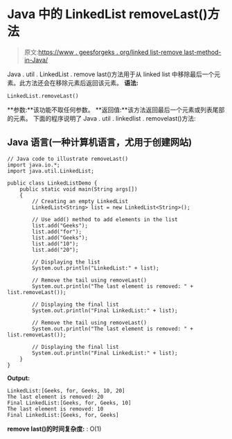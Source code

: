 # Java 中的 LinkedList removeLast()方法

> 原文:[https://www . geesforgeks . org/linked list-remove last-method-in-Java/](https://www.geeksforgeeks.org/linkedlist-removelast-method-in-java/)

Java . util . LinkedList . remove last()方法用于从 linked list 中移除最后一个元素。此方法还会在移除元素后返回该元素。
**语法:**

```
LinkedList.removeLast()
```

**参数:**该功能不取任何参数。
**返回值:**该方法返回最后一个元素或列表尾部的元素。
下面的程序说明了 Java . util . linkedlist . removelast()方法:

## Java 语言(一种计算机语言，尤用于创建网站)

```
// Java code to illustrate removeLast()
import java.io.*;
import java.util.LinkedList;

public class LinkedListDemo {
    public static void main(String args[])
    {
        // Creating an empty LinkedList
        LinkedList<String> list = new LinkedList<String>();

        // Use add() method to add elements in the list
        list.add("Geeks");
        list.add("for");
        list.add("Geeks");
        list.add("10");
        list.add("20");

        // Displaying the list
        System.out.println("LinkedList:" + list);

        // Remove the tail using removeLast()
        System.out.println("The last element is removed: " + list.removeLast());

        // Displaying the final list
        System.out.println("Final LinkedList:" + list);

        // Remove the tail using removeLast()
        System.out.println("The last element is removed: " + list.removeLast());

        // Displaying the final list
        System.out.println("Final LinkedList:" + list);
    }
}
```

**Output:** 

```
LinkedList:[Geeks, for, Geeks, 10, 20]
The last element is removed: 20
Final LinkedList:[Geeks, for, Geeks, 10]
The last element is removed: 10
Final LinkedList:[Geeks, for, Geeks]
```

**remove last()的时间复杂度:** : O(1)